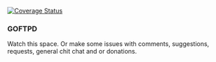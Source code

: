 [![Coverage Status](https://coveralls.io/repos/github/goftpd/goftpd/badge.svg?branch=master)](https://coveralls.io/github/goftpd/goftpd?branch=master)

### GOFTPD
Watch this space. Or make some issues with comments, suggestions, requests, general chit chat and or donations.
